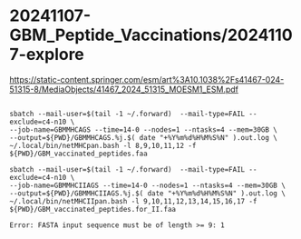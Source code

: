 
#	20241107-GBM_Peptide_Vaccinations/20241107-explore


https://static-content.springer.com/esm/art%3A10.1038%2Fs41467-024-51315-8/MediaObjects/41467_2024_51315_MOESM1_ESM.pdf



```

sbatch --mail-user=$(tail -1 ~/.forward)  --mail-type=FAIL --exclude=c4-n10 \
--job-name=GBMMHCAGS --time=14-0 --nodes=1 --ntasks=4 --mem=30GB \
--output=${PWD}/GBMMHCAGS.%j.$( date "+%Y%m%d%H%M%S%N" ).out.log \
~/.local/bin/netMHCpan.bash -l 8,9,10,11,12 -f ${PWD}/GBM_vaccinated_peptides.faa

sbatch --mail-user=$(tail -1 ~/.forward)  --mail-type=FAIL --exclude=c4-n10 \
--job-name=GBMMHCIIAGS --time=14-0 --nodes=1 --ntasks=4 --mem=30GB \
--output=${PWD}/GBMMHCIIAGS.%j.$( date "+%Y%m%d%H%M%S%N" ).out.log \
~/.local/bin/netMHCIIpan.bash -l 9,10,11,12,13,14,15,16,17 -f ${PWD}/GBM_vaccinated_peptides.for_II.faa

```


```
Error: FASTA input sequence must be of length >= 9: 1

```




